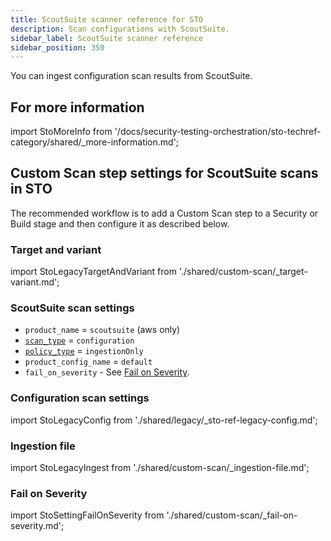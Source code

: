 ```yaml
---
title: ScoutSuite scanner reference for STO
description: Scan configurations with ScoutSuite.
sidebar_label: ScoutSuite scanner reference
sidebar_position: 350
---
```


You can ingest configuration scan results from ScoutSuite.

## For more information

import StoMoreInfo from '/docs/security-testing-orchestration/sto-techref-category/shared/_more-information.md';

<StoMoreInfo />

## Custom Scan step settings for ScoutSuite scans in STO

The recommended workflow is to add a Custom Scan step to a Security or Build stage and then configure it as described below.

### Target and variant

import StoLegacyTargetAndVariant  from './shared/custom-scan/_target-variant.md';

<StoLegacyTargetAndVariant />


### ScoutSuite scan settings

* `product_name` = `scoutsuite` (aws only)
* [`scan_type`](/docs/security-testing-orchestration/sto-techref-category/security-step-settings-reference#scanner-categories) = `configuration`
* [`policy_type`](/docs/security-testing-orchestration/sto-techref-category/security-step-settings-reference#data-ingestion-methods) = `ingestionOnly`
* `product_config_name` = `default`
* `fail_on_severity` - See [Fail on Severity](#fail-on-severity).

### Configuration scan settings 

import StoLegacyConfig from './shared/legacy/_sto-ref-legacy-config.md';

<StoLegacyConfig  />

### Ingestion file

import StoLegacyIngest from './shared/custom-scan/_ingestion-file.md'; 

<StoLegacyIngest />


### Fail on Severity

import StoSettingFailOnSeverity from './shared/custom-scan/_fail-on-severity.md';

<StoSettingFailOnSeverity />



